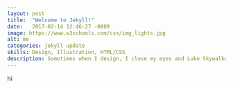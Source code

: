 ```yaml
---
layout: post
title:  "Welcome to Jekyll!"
date:   2017-02-14 12:46:27 -0800
image: https://www.w3schools.com/css/img_lights.jpg
alt: me
categories: jekyll update
skills: Design, Illustration, HTML/CSS
description: Sometimes when I design, I close my eyes and Luke Skywalker vs. the Death Star that shit. I just feel it, bruh.
---
```


<!-- rest of post images go here -->
hi

